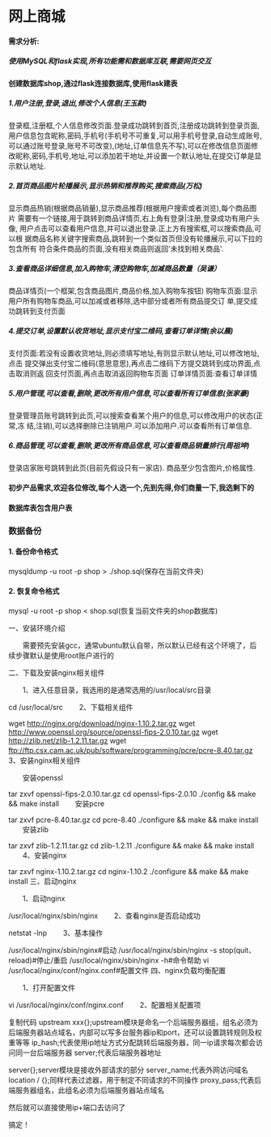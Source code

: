 # 网上商城

#### 需求分析:
##### 使用MySQL和flask实现,所有功能需和数据库互联,需要网页交互
#### 创建数据库shop,通过flask连接数据库,使用flask建表
##### 1.用户注册,登录,退出,修改个人信息(王玉款)
登录框,注册框,个人信息修改页面.登录成功跳转到首页,注册成功跳转到登录页面,
用户信息包含昵称,密码,手机号(手机号不可重复,可以用手机号登录,自动生成账号,
可以通过账号登录,账号不可改变),(地址,订单信息先不写),可以在修改信息页面修
改昵称,密码,手机号,地址,可以添加若干地址,并设置一个默认地址,在提交订单是显
示默认地址.

##### 2.首页商品图片轮播展示,显示热销和推荐购买,搜索商品(万松)
显示商品热销(根据商品销量),显示商品推荐(根据用户搜索或者浏览),每个商品图片
需要有一个链接,用于跳转到商品详情页,右上角有登录|注册,登录成功有用户头像,
用户点击可以查看用户信息,并可以退出登录.正上方有搜索框,可以搜索商品,可以根
据商品名称关键字搜索商品,跳转到一个类似首页但没有轮播展示,可以下拉的包含所有
符合条件商品的页面,没有相关商品则返回'未找到相关商品'.

##### 3.查看商品详细信息,加入购物车,清空购物车,加减商品数量（吴谦）
商品详情页(一个框架,包含商品图片,商品价格,加入购物车按钮)
购物车页面:显示用户所有购物车商品,可以加减或者移除,选中部分或者所有商品提交订
单,提交成功跳转到支付页面

##### 4.提交订单,设置默认收货地址,显示支付宝二维码,查看订单详情(余以晨)
支付页面:若没有设置收货地址,则必须填写地址,有则显示默认地址,可以修改地址,点击
提交弹出支付宝二维码(意思意思),再点击二维码下方提交跳转到成功界面,点击取消则返
回支付页面,再点击取消返回购物车页面
订单详情页面:查看订单详情

##### 5.用户管理,可以查看,删除,更改所有用户信息,可以查看所有订单信息(张家豪)
登录管理员账号跳转到此页,可以搜索查看某个用户的信息,可以修改用户的状态(正常,冻
结,注销),可以选择删除已注销用户.可以添加用户.可以查看所有订单信息.

##### 6.商品管理,可以查看,删除,更改所有商品信息,可以查看商品销量排行(周祖坤)
登录店家账号跳转到此页(目前先假设只有一家店).
商品至少包含图片,价格属性.

#### 初步产品需求,欢迎各位修改,每个人选一个,先到先得,你们商量一下,我选剩下的
#### 数据库表包含用户表
### 数据备份
#### 1. 备份命令格式
mysqldump -u root -p shop > ./shop.sql(保存在当前文件夹)

#### 2. 恢复命令格式
mysql -u root -p shop < shop.sql(恢复当前文件夹的shop数据库)


一、安装环境介绍

　　需要预先安装gcc，通常ubuntu默认自带，所以默认已经有这个环境了，后续步骤默认是使用root账户进行的

二、下载及安装nginx相关组件

　　1、进入任意目录，我选用的是通常选用的/usr/local/src目录

cd /usr/local/src
　　2、下载相关组件

wget http://nginx.org/download/nginx-1.10.2.tar.gz
wget http://www.openssl.org/source/openssl-fips-2.0.10.tar.gz
wget http://zlib.net/zlib-1.2.11.tar.gz
wget ftp://ftp.csx.cam.ac.uk/pub/software/programming/pcre/pcre-8.40.tar.gz
　　3、安装nginx相关组件

　　安装openssl

tar zxvf openssl-fips-2.0.10.tar.gz
cd openssl-fips-2.0.10
./config && make && make install
　　安装pcre

tar zxvf pcre-8.40.tar.gz
cd pcre-8.40
./configure && make && make install
　　安装zlib

tar zxvf zlib-1.2.11.tar.gz
cd zlib-1.2.11
./configure && make && make install
　　4、安装nginx

tar zxvf nginx-1.10.2.tar.gz
cd nginx-1.10.2
./configure && make && make install
三、启动nginx

　　1、启动nginx

/usr/local/nginx/sbin/nginx
　　2、查看nginx是否启动成功

netstat -lnp
　　3、基本操作

/usr/local/nginx/sbin/nginx#启动
/usr/local/nginx/sbin/nginx -s stop(quit、reload)#停止/重启
/usr/local/nginx/sbin/nginx -h#命令帮助
vi /usr/local/nginx/conf/nginx.conf#配置文件
四、nginx负载均衡配置

　　1、打开配置文件

vi /usr/local/nginx/conf/nginx.conf
　　2、配置相关配置项

复制代码
upstream xxx{};upstream模块是命名一个后端服务器组，组名必须为后端服务器站点域名，内部可以写多台服务器ip和port，还可以设置跳转规则及权重等等
ip_hash;代表使用ip地址方式分配跳转后端服务器，同一ip请求每次都会访问同一台后端服务器
server;代表后端服务器地址

server{};server模块是接收外部请求的部分
server_name;代表外网访问域名
location / {};同样代表过滤器，用于制定不同请求的不同操作
proxy_pass;代表后端服务器组名，此组名必须为后端服务器站点域名



然后就可以直接使用ip+端口去访问了

搞定！